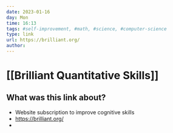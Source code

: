 ```yaml
---
date: 2023-01-16
day: Mon
time: 16:13
tags: #self-improvement, #math, #science, #computer-science
type: link
url: https://brilliant.org/
author: 
---
```

# [[Brilliant Quantitative Skills]] 
## What was this link about?
- Website subscription to improve cognitive skills
- https://brilliant.org/
- 